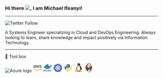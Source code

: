 ### Hi there <img src="https://raw.githubusercontent.com/MartinHeinz/MartinHeinz/master/wave.gif" width="30px">, I am Michael Ifeanyi!

---
![Twitter Follow](https://img.shields.io/twitter/follow/moregan_tweet?label=Let%27s%20connect%20on%20twitter%21&style=social)

A Systems Engineer specializing in Cloud and DevOps Engineering. Always looking to learn, share knowledge and impact positively via Information Technology. 

---
🧰 Tool box

<img src ="https://github.com/David-Summers/Azure-Design/blob/master/SVG_Azure_All/Azure.svg" alt="Azure logo" width="30" height="30"/> <img src ="https://github.com/devicons/devicon/blob/master/icons/amazonwebservices/amazonwebservices-original-wordmark.svg" alt="AWS logo" width="30" height="30"/> <img src ="https://github.com/devicons/devicon/blob/master/icons/docker/docker-original-wordmark.svg" alt="Docker logo" width="30" height="30"/> <img src ="https://github.com/devicons/devicon/blob/master/icons/kubernetes/kubernetes-plain.svg" alt="Kubernetes logo" width="30" height="30"/> <img src ="https://github.com/devicons/devicon/blob/master/icons/python/python-original.svg" alt="Python logo" width="30" height="30"/> <img src ="https://github.com/devicons/devicon/blob/master/icons/linux/linux-original.svg" alt="Linux logo" width="30" height="30"/>  <img src ="https://github.com/devicons/devicon/blob/master/icons/jenkins/jenkins-original.svg" alt="Jenkins logo" width="30" height="30"/>


<!--
**miifeanyi/miifeanyi** is a ✨ _special_ ✨ repository because its `README.md` (this file) appears on your GitHub profile.

Here are some ideas to get you started:

- 🔭 I’m currently working on ...
- 🌱 I’m currently learning ...
- 👯 I’m looking to collaborate on ...
- 🤔 I’m looking for help with ...
- 💬 Ask me about ...
- 📫 How to reach me: ...
- 😄 Pronouns: ...
- ⚡ Fun fact: ...
-->
